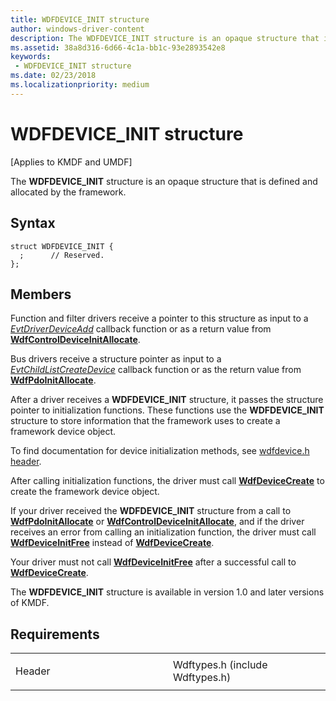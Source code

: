 ```yaml
---
title: WDFDEVICE_INIT structure
author: windows-driver-content
description: The WDFDEVICE_INIT structure is an opaque structure that is defined and allocated by the framework.
ms.assetid: 38a8d316-6d66-4c1a-bb1c-93e2893542e8
keywords:
 - WDFDEVICE_INIT structure
ms.date: 02/23/2018
ms.localizationpriority: medium
---
```


# WDFDEVICE_INIT structure


\[Applies to KMDF and UMDF\]

The **WDFDEVICE_INIT** structure is an opaque structure that is defined and allocated by the framework.

Syntax
------

```ManagedCPlusPlus
struct WDFDEVICE_INIT {
  ;      // Reserved.
};
```

Members
----------

Function and filter drivers receive a pointer to this structure as input to a [*EvtDriverDeviceAdd*](https://docs.microsoft.com/windows-hardware/drivers/ddi/content/wdfdriver/nc-wdfdriver-evt_wdf_driver_device_add) callback function or as a return value from [**WdfControlDeviceInitAllocate**](https://docs.microsoft.com/windows-hardware/drivers/ddi/content/wdfcontrol/nf-wdfcontrol-wdfcontroldeviceinitallocate).

Bus drivers receive a structure pointer as input to a [*EvtChildListCreateDevice*](https://docs.microsoft.com/windows-hardware/drivers/ddi/content/wdfchildlist/nc-wdfchildlist-evt_wdf_child_list_create_device) callback function or as the return value from [**WdfPdoInitAllocate**](https://docs.microsoft.com/windows-hardware/drivers/ddi/content/wdfpdo/nf-wdfpdo-wdfpdoinitallocate).

After a driver receives a **WDFDEVICE_INIT** structure, it passes the structure pointer to initialization functions.
These functions use the **WDFDEVICE_INIT** structure to store information that the framework uses to create a framework device object.

To find documentation for device initialization methods, see [wdfdevice.h header](https://docs.microsoft.com/windows-hardware/drivers/ddi/content/wdfdevice/).

After calling initialization functions, the driver must call [**WdfDeviceCreate**](https://docs.microsoft.com/windows-hardware/drivers/ddi/content/wdfdevice/nf-wdfdevice-wdfdevicecreate) to create the framework device object.

If your driver received the **WDFDEVICE_INIT** structure from a call to [**WdfPdoInitAllocate**](https://docs.microsoft.com/windows-hardware/drivers/ddi/content/wdfpdo/nf-wdfpdo-wdfpdoinitallocate)
 or [**WdfControlDeviceInitAllocate**](https://docs.microsoft.com/windows-hardware/drivers/ddi/content/wdfcontrol/nf-wdfcontrol-wdfcontroldeviceinitallocate),
 and if the driver receives an error from calling an initialization function, the driver must call [**WdfDeviceInitFree**](https://docs.microsoft.com/windows-hardware/drivers/ddi/content/wdfdevice/nf-wdfdevice-wdfdeviceinitfree) instead of [**WdfDeviceCreate**](https://docs.microsoft.com/windows-hardware/drivers/ddi/content/wdfdevice/nf-wdfdevice-wdfdevicecreate).

Your driver must not call [**WdfDeviceInitFree**](https://docs.microsoft.com/windows-hardware/drivers/ddi/content/wdfdevice/nf-wdfdevice-wdfdeviceinitfree) after a successful call to [**WdfDeviceCreate**](https://docs.microsoft.com/windows-hardware/drivers/ddi/content/wdfdevice/nf-wdfdevice-wdfdevicecreate).

The **WDFDEVICE_INIT** structure is available in version 1.0 and later versions of KMDF.


Requirements
------------

<table>
<colgroup>
<col width="50%" />
<col width="50%" />
</colgroup>
<tbody>
<tr class="odd">
<td><p>Header</p></td>
<td>Wdftypes.h (include Wdftypes.h)</td>
</tr>
</tbody>
</table>


